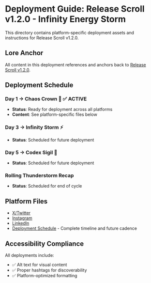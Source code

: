# Deployment Guide: Release Scroll v1.2.0 - Infinity Energy Storm

This directory contains platform-specific deployment assets and instructions for Release Scroll v1.2.0.

## Lore Anchor
All content in this deployment references and anchors back to [Release Scroll v1.2.0](../../release-scrolls/v1.2.0.md).

## Deployment Schedule

### Day 1 → Chaos Crown 👑 ✅ ACTIVE
- **Status**: Ready for deployment across all platforms
- **Content**: See platform-specific files below

### Day 3 → Infinity Storm ⚡ 
- **Status**: Scheduled for future deployment

### Day 5 → Codex Sigil 📜
- **Status**: Scheduled for future deployment

### Rolling Thunderstorm Recap
- **Status**: Scheduled for end of cycle

## Platform Files
- [X/Twitter](./platforms/twitter.md)
- [Instagram](./platforms/instagram.md)
- [LinkedIn](./platforms/linkedin.md)
- [Deployment Schedule](./deployment-schedule.md) - Complete timeline and future cadence

## Accessibility Compliance
All deployments include:
- ✅ Alt text for visual content
- ✅ Proper hashtags for discoverability
- ✅ Platform-optimized formatting